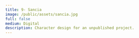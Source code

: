 ```yaml
---
title: 9- Sancia
image: /public/assets/sancia.jpg
full: false
medium: Digital
description: Character design for an unpublished project.
---
```

